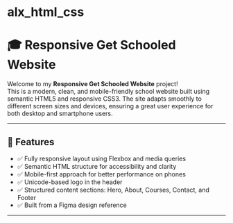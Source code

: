 # alx_html_css
# 🎓 Responsive Get Schooled Website

Welcome to my **Responsive Get Schooled  Website** project!  
This is a modern, clean, and mobile-friendly school website built using semantic HTML5 and responsive CSS3. The site adapts smoothly to different screen sizes and devices, ensuring a great user experience for both desktop and smartphone users.

---

## 🌟 Features

- ✅ Fully responsive layout using Flexbox and media queries
- ✅ Semantic HTML structure for accessibility and clarity
- ✅ Mobile-first approach for better performance on phones
- ✅ Unicode-based logo in the header
- ✅ Structured content sections: Hero, About, Courses, Contact, and Footer
- ✅ Built from a Figma design reference

---


